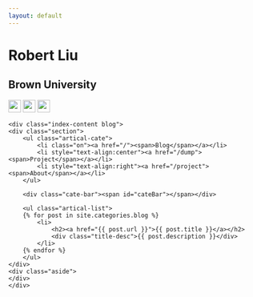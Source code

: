 ```yaml
---
layout: default
---
```


<body>
  <div class="index-wrapper">
    <div class="aside">
      <div class="info-card">
        <h1>Robert Liu</h1>
        <h2>Brown University</h2>
        <a href="http://weibo.com/byliu" target="_blank"><img src="http://www.weibo.com/favicon.ico" alt="" width="25"/></a>
        <a href="https://github.com/rbliu" target="_blank"><img src="https://github.com/favicon.ico" alt="" width="25"/></a>
        <a href="https://www.zhihu.com/people/byliu1990" target="_blank"><img src="https://www.zhihu.com/favicon.ico" alt="" width="25"/></a>
      </div>
      <div id="particles-js"></div>
    </div>

    <div class="index-content blog">
    <div class="section">
        <ul class="artical-cate">
            <li class="on"><a href="/"><span>Blog</span></a></li>
            <li style="text-align:center"><a href="/dump"><span>Project</span></a></li>
            <li style="text-align:right"><a href="/project"><span>About</span></a></li>
        </ul>

        <div class="cate-bar"><span id="cateBar"></span></div>

        <ul class="artical-list">
        {% for post in site.categories.blog %}
            <li>
                <h2><a href="{{ post.url }}">{{ post.title }}</a></h2>
                <div class="title-desc">{{ post.description }}</div>
            </li>
        {% endfor %}
        </ul>
    </div>
    <div class="aside">
    </div>
    </div>
  </div>
</body>
